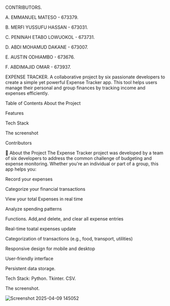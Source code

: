 CONTRIBUTORS.

A. EMMANUEL MATESO    - 673379.

B. MERFI YUSSUFU HASSAN - 673031.

C. PENINAH ETABO LOWUOKOL - 673731.

D. ABDI MOHAMUD DAKANE - 673007.

E. AUSTIN ODHIAMBO  - 673676.

F. ABDIMAJID OMAR  - 673937.


EXPENSE TRACKER.
A collaborative project by six passionate developers to create a simple yet powerful Expense Tracker app. This tool helps users manage their personal and group finances by tracking income and expenses efficiently.

Table of Contents
About the Project

Features

Tech Stack

The screenshot

Contributors

🧾 About the Project
The Expense Tracker project was developed by a team of six developers to address the common challenge of budgeting and expense monitoring. Whether you're an individual or part of a group, this app helps you:

Record your expenses

Categorize your financial transactions

View your total Expenses in real time

Analyze spending patterns


Functions.
Add,and delete, and clear all expense entries

Real-time toatal expenses update

Categorization of transactions (e.g., food, transport, utilities)

Responsive design for mobile and desktop

User-friendly interface

Persistent data storage.

Tech Stack:
Python.
Tkinter.
CSV.

The screenshot.


![Screenshot 2025-04-09 145052](https://github.com/user-attachments/assets/a98f19d6-9b71-4fb4-a6f4-d0f8c20de647)


